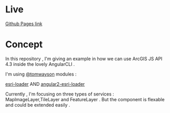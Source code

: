 # Live

[Github Pages link](https://ashrafonline.github.io/ESRI43AngularCLI/)

# Concept 

In this repository , I'm giving an example in how we can use ArcGIS JS API 4.3 inside the lovely AngularCLI .

I'm using [@tomwayson](https://github.com/tomwayson) modules : 

[esri-loader](https://github.com/tomwayson/esri-loader) AND [angular2-esri-loader](https://github.com/tomwayson/angular2-esri-loader)

Currently , I'm focusing on three types of services : MapImageLayer,TileLayer and FeatureLayer . But the component is flexable and could be extended easily .
